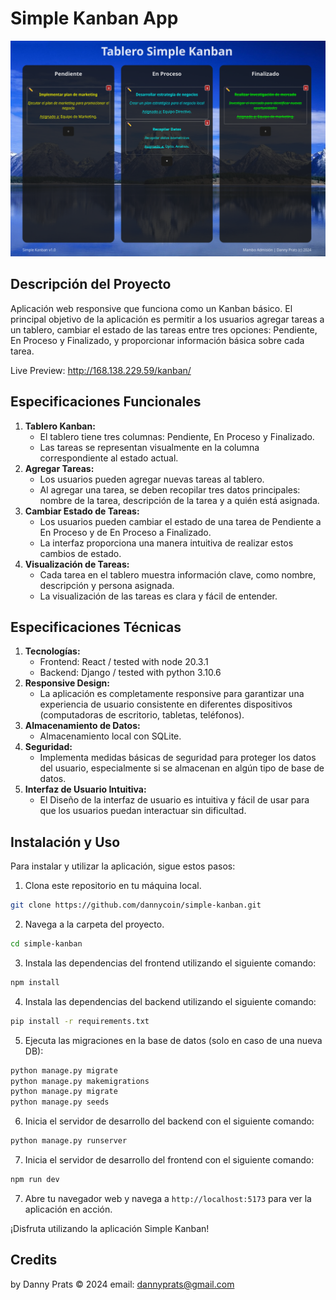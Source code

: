 # Simple Kanban App

![Simple Kanban](imgs/screen_00.png)

## Descripción del Proyecto
Aplicación web responsive que funciona como un Kanban básico. El principal objetivo de la aplicación es permitir a los usuarios agregar tareas a un tablero, cambiar el estado de las tareas entre tres opciones: Pendiente, En Proceso y Finalizado, y proporcionar información básica sobre cada tarea.

Live Preview: http://168.138.229.59/kanban/

## Especificaciones Funcionales
1. **Tablero Kanban:**
   - El tablero tiene tres columnas: Pendiente, En Proceso y Finalizado.
   - Las tareas se representan visualmente en la columna correspondiente al estado actual.
2. **Agregar Tareas:**
   - Los usuarios pueden agregar nuevas tareas al tablero.
   - Al agregar una tarea, se deben recopilar tres datos principales: nombre de la tarea, descripción de la tarea y a quién está asignada.
3. **Cambiar Estado de Tareas:**
   - Los usuarios pueden cambiar el estado de una tarea de Pendiente a En Proceso y de En Proceso a Finalizado.
   - La interfaz proporciona una manera intuitiva de realizar estos cambios de estado.
4. **Visualización de Tareas:**
   - Cada tarea en el tablero muestra información clave, como nombre, descripción y persona asignada.
   - La visualización de las tareas es clara y fácil de entender.

## Especificaciones Técnicas
1. **Tecnologías:**
   - Frontend: React / tested with node 20.3.1
   - Backend: Django / tested with python 3.10.6
2. **Responsive Design:**
   - La aplicación es completamente responsive para garantizar una experiencia de usuario consistente en diferentes dispositivos (computadoras de escritorio, tabletas, teléfonos).
3. **Almacenamiento de Datos:**
   - Almacenamiento local con SQLite.
4. **Seguridad:**
   - Implementa medidas básicas de seguridad para proteger los datos del usuario, especialmente si se almacenan en algún tipo de base de datos.
5. **Interfaz de Usuario Intuitiva:**
   - El Diseño de la interfaz de usuario es intuitiva y fácil de usar para que los usuarios puedan interactuar sin dificultad.

## Instalación y Uso
Para instalar y utilizar la aplicación, sigue estos pasos:

1. Clona este repositorio en tu máquina local.
```sh
git clone https://github.com/dannycoin/simple-kanban.git
```
2. Navega a la carpeta del proyecto.
```sh
cd simple-kanban
```
3. Instala las dependencias del frontend utilizando el siguiente comando:
```sh
npm install
```
4. Instala las dependencias del backend utilizando el siguiente comando:
```sh
pip install -r requirements.txt
```
5. Ejecuta las migraciones en la base de datos (solo en caso de una nueva DB):
```sh
python manage.py migrate
python manage.py makemigrations
python manage.py migrate
python manage.py seeds
```
6. Inicia el servidor de desarrollo del backend con el siguiente comando:
```sh
python manage.py runserver
```
7. Inicia el servidor de desarrollo del frontend con el siguiente comando:
```sh
npm run dev
```
7. Abre tu navegador web y navega a `http://localhost:5173` para ver la aplicación en acción.

¡Disfruta utilizando la aplicación Simple Kanban!

## Credits
by Danny Prats © 2024
email: dannyprats@gmail.com